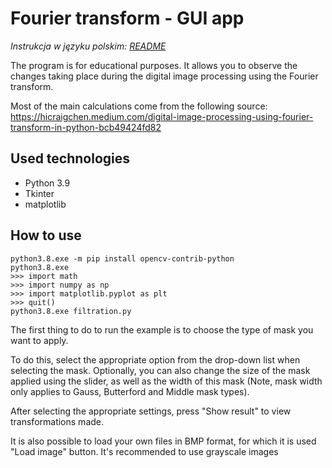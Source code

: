 # Fourier transform - GUI app
*Instrukcja w języku polskim: [README](https://github.com/MarioShatterhand/fourier-transform-example/blob/master/README_PL.md)*

The program is for educational purposes. It allows you to observe the changes
taking place during the digital image processing using the Fourier transform.

Most of the main calculations come from the following source:
https://hicraigchen.medium.com/digital-image-processing-using-fourier-transform-in-python-bcb49424fd82

## Used technologies
- Python 3.9
- Tkinter
- matplotlib

## How to use
```
python3.8.exe -m pip install opencv-contrib-python
python3.8.exe
>>> import math
>>> import numpy as np
>>> import matplotlib.pyplot as plt
>>> quit()
python3.8.exe filtration.py
```

The first thing to do to run the example is to choose the type of mask 
you want to apply.

To do this, select the appropriate option from the drop-down list when 
selecting the mask. Optionally, you can also change
the size of the mask applied using the slider, as well as the width of 
this mask (Note,
mask width only applies to Gauss, Butterford and Middle mask types).

After selecting the appropriate settings, press "Show result" to view
transformations made.

It is also possible to load your own files in BMP format, for which it is used
"Load image" button. It's recommended to use grayscale images
